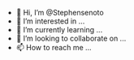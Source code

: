- 👋 Hi, I’m @Stephensenoto
- 👀 I’m interested in ...
- 🌱 I’m currently learning ...
- 💞️ I’m looking to collaborate on ...
- 📫 How to reach me ...

<!---
Stephensenoto/Stephensenoto is a ✨ special ✨ repository because its `README.md` (this file) appears on your GitHub profile.
You can click the Preview link to take a look at your changes.
--->

